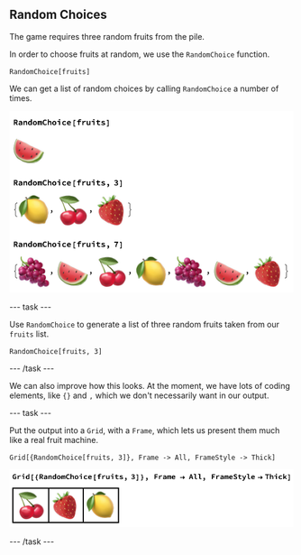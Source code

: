 ## Random Choices

The game requires three random fruits from the pile.

In order to choose fruits at random, we use the `RandomChoice` function. 

```
RandomChoice[fruits]
```

We can get a list of random choices by calling `RandomChoice` a number of times.

![Random Choice](images/RandomChoice.png)

--- task ---

Use `RandomChoice` to generate a list of three random fruits taken from our `fruits` list.

```
RandomChoice[fruits, 3]

```

--- /task ---

We can also improve how this looks. At the moment, we have lots of coding elements, like `{}` and `,` which we don't necessarily want in our output.

--- task ---

 Put the output into a `Grid`, with a `Frame`, which lets us present them much like a real fruit machine.

```
Grid[{RandomChoice[fruits, 3]}, Frame -> All, FrameStyle -> Thick]
```

![Making a Grid](images/Grid.png)

--- /task ---